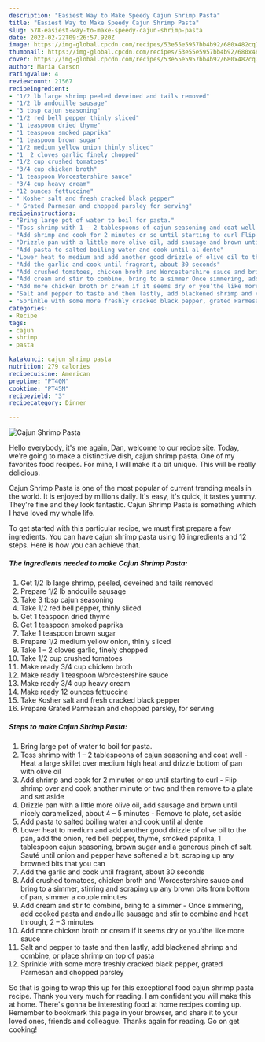 ```yaml
---
description: "Easiest Way to Make Speedy Cajun Shrimp Pasta"
title: "Easiest Way to Make Speedy Cajun Shrimp Pasta"
slug: 578-easiest-way-to-make-speedy-cajun-shrimp-pasta
date: 2022-02-22T09:26:57.920Z
image: https://img-global.cpcdn.com/recipes/53e55e5957bb4b92/680x482cq70/cajun-shrimp-pasta-recipe-main-photo.jpg
thumbnail: https://img-global.cpcdn.com/recipes/53e55e5957bb4b92/680x482cq70/cajun-shrimp-pasta-recipe-main-photo.jpg
cover: https://img-global.cpcdn.com/recipes/53e55e5957bb4b92/680x482cq70/cajun-shrimp-pasta-recipe-main-photo.jpg
author: Maria Carson
ratingvalue: 4
reviewcount: 21567
recipeingredient:
- "1/2 lb large shrimp peeled deveined and tails removed"
- "1/2 lb andouille sausage"
- "3 tbsp cajun seasoning"
- "1/2 red bell pepper thinly sliced"
- "1 teaspoon dried thyme"
- "1 teaspoon smoked paprika"
- "1 teaspoon brown sugar"
- "1/2 medium yellow onion thinly sliced"
- "1  2 cloves garlic finely chopped"
- "1/2 cup crushed tomatoes"
- "3/4 cup chicken broth"
- "1 teaspoon Worcestershire sauce"
- "3/4 cup heavy cream"
- "12 ounces fettuccine"
- " Kosher salt and fresh cracked black pepper"
- " Grated Parmesan and chopped parsley for serving"
recipeinstructions:
- "Bring large pot of water to boil for pasta."
- "Toss shrimp with 1 – 2 tablespoons of cajun seasoning and coat well Heat a large skillet over medium high heat and drizzle bottom of pan with olive oil"
- "Add shrimp and cook for 2 minutes or so until starting to curl Flip shrimp over and cook another minute or two and then remove to a plate and set aside"
- "Drizzle pan with a little more olive oil, add sausage and brown until nicely caramelized, about 4 – 5 minutes Remove to plate, set aside"
- "Add pasta to salted boiling water and cook until al dente"
- "Lower heat to medium and add another good drizzle of olive oil to the pan, add the onion, red bell pepper, thyme, smoked paprika, 1 tablespoon cajun seasoning, brown sugar and a generous pinch of salt. Sauté until onion and pepper have softened a bit, scraping up any browned bits that you can"
- "Add the garlic and cook until fragrant, about 30 seconds"
- "Add crushed tomatoes, chicken broth and Worcestershire sauce and bring to a simmer, stirring and scraping up any brown bits from bottom of pan, simmer a couple minutes"
- "Add cream and stir to combine, bring to a simmer Once simmering, add cooked pasta and andouille sausage and stir to combine and heat through, 2 – 3 minutes"
- "Add more chicken broth or cream if it seems dry or you’the like more sauce"
- "Salt and pepper to taste and then lastly, add blackened shrimp and combine, or place shrimp on top of pasta"
- "Sprinkle with some more freshly cracked black pepper, grated Parmesan and chopped parsley"
categories:
- Recipe
tags:
- cajun
- shrimp
- pasta

katakunci: cajun shrimp pasta 
nutrition: 279 calories
recipecuisine: American
preptime: "PT40M"
cooktime: "PT45M"
recipeyield: "3"
recipecategory: Dinner

---
```



![Cajun Shrimp Pasta](https://img-global.cpcdn.com/recipes/53e55e5957bb4b92/680x482cq70/cajun-shrimp-pasta-recipe-main-photo.jpg)

Hello everybody, it's me again, Dan, welcome to our recipe site. Today, we're going to make a distinctive dish, cajun shrimp pasta. One of my favorites food recipes. For mine, I will make it a bit unique. This will be really delicious.



Cajun Shrimp Pasta is one of the most popular of current trending meals in the world. It is enjoyed by millions daily. It's easy, it's quick, it tastes yummy. They're fine and they look fantastic. Cajun Shrimp Pasta is something which I have loved my whole life.


To get started with this particular recipe, we must first prepare a few ingredients. You can have cajun shrimp pasta using 16 ingredients and 12 steps. Here is how you can achieve that.

<!--inarticleads1-->

##### The ingredients needed to make Cajun Shrimp Pasta:

1. Get 1/2 lb large shrimp, peeled, deveined and tails removed
1. Prepare 1/2 lb andouille sausage
1. Take 3 tbsp cajun seasoning
1. Take 1/2 red bell pepper, thinly sliced
1. Get 1 teaspoon dried thyme
1. Get 1 teaspoon smoked paprika
1. Take 1 teaspoon brown sugar
1. Prepare 1/2 medium yellow onion, thinly sliced
1. Take 1 – 2 cloves garlic, finely chopped
1. Take 1/2 cup crushed tomatoes
1. Make ready 3/4 cup chicken broth
1. Make ready 1 teaspoon Worcestershire sauce
1. Make ready 3/4 cup heavy cream
1. Make ready 12 ounces fettuccine
1. Take  Kosher salt and fresh cracked black pepper
1. Prepare  Grated Parmesan and chopped parsley, for serving




<!--inarticleads2-->

##### Steps to make Cajun Shrimp Pasta:

1. Bring large pot of water to boil for pasta.
1. Toss shrimp with 1 – 2 tablespoons of cajun seasoning and coat well - Heat a large skillet over medium high heat and drizzle bottom of pan with olive oil
1. Add shrimp and cook for 2 minutes or so until starting to curl - Flip shrimp over and cook another minute or two and then remove to a plate and set aside
1. Drizzle pan with a little more olive oil, add sausage and brown until nicely caramelized, about 4 – 5 minutes - Remove to plate, set aside
1. Add pasta to salted boiling water and cook until al dente
1. Lower heat to medium and add another good drizzle of olive oil to the pan, add the onion, red bell pepper, thyme, smoked paprika, 1 tablespoon cajun seasoning, brown sugar and a generous pinch of salt. Sauté until onion and pepper have softened a bit, scraping up any browned bits that you can
1. Add the garlic and cook until fragrant, about 30 seconds
1. Add crushed tomatoes, chicken broth and Worcestershire sauce and bring to a simmer, stirring and scraping up any brown bits from bottom of pan, simmer a couple minutes
1. Add cream and stir to combine, bring to a simmer - Once simmering, add cooked pasta and andouille sausage and stir to combine and heat through, 2 – 3 minutes
1. Add more chicken broth or cream if it seems dry or you’the like more sauce
1. Salt and pepper to taste and then lastly, add blackened shrimp and combine, or place shrimp on top of pasta
1. Sprinkle with some more freshly cracked black pepper, grated Parmesan and chopped parsley




So that is going to wrap this up for this exceptional food cajun shrimp pasta recipe. Thank you very much for reading. I am confident you will make this at home. There's gonna be interesting food at home recipes coming up. Remember to bookmark this page in your browser, and share it to your loved ones, friends and colleague. Thanks again for reading. Go on get cooking!
